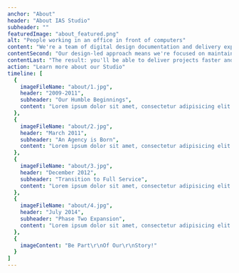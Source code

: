 ```yaml
---
anchor: "About"
header: "About IAS Studio"
subheader: ""
featuredImage: "about_featured.png"
alt: "People working in an office in front of computers"
content: "We're a team of digital design documentation and delivery experts who have been helping architecture practices like yours since 2014."
contentSecond: "Our design-led approach means we're focused on maintaining the integrity of your design vision and intent throughout the documentation and delivery process. And we use the latest digital project delivery technology, modeling tools, and deep market insights to create integrated digital workflows - customised to suit your project needs."
contentLast: "The result: you'll be able to deliver projects faster and with greater accuracy and predicatability - saving you time, money, and sleepless nights."
action: "Learn more about our Studio"
timeline: [
  {
    imageFileName: "about/1.jpg",
    header: "2009-2011",
    subheader: "Our Humble Beginnings",
    content: "Lorem ipsum dolor sit amet, consectetur adipisicing elit. Minima maxime quam architecto quo inventore harum ex magni, dicta impedit."
  },
  {
    imageFileName: "about/2.jpg",
    header: "March 2011",
    subheader: "An Agency is Born",
    content: "Lorem ipsum dolor sit amet, consectetur adipisicing elit. Minima maxime quam architecto quo inventore harum ex magni, dicta impedit."
  },
  {
    imageFileName: "about/3.jpg",
    header: "December 2012",
    subheader: "Transition to Full Service",
    content: "Lorem ipsum dolor sit amet, consectetur adipisicing elit. Minima maxime quam architecto quo inventore harum ex magni, dicta impedit."
  },
  {
    imageFileName: "about/4.jpg",
    header: "July 2014",
    subheader: "Phase Two Expansion",
    content: "Lorem ipsum dolor sit amet, consectetur adipisicing elit. Minima maxime quam architecto quo inventore harum ex magni, dicta impedit."
  },
  {
    imageContent: "Be Part\r\nOf Our\r\nStory!"
  }
]
---
```

